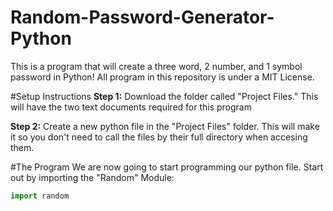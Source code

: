 # Random-Password-Generator-Python
This is a program that will create a three word, 2 number, and 1 symbol password in Python! All program in this repository is under a MIT License. 

#Setup Instructions
**Step 1:**
Download the folder called "Project Files." This will have the two text documents required for this program

**Step 2:**
Create a new python file in the "Project Files" folder. This will make it so you don't need to call the files by their full directory when accesing them.

#The Program
We are now going to start programming our python file. Start out by importing the "Random" Module:
```python
import random
```
